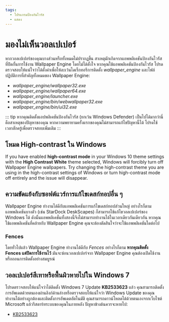 ```yaml
---
tags:
  - โปรแกรมป้องกันไวรัส
  - แสดง
---
```


# มองไม่เห็นวอลเปเปอร์

หากวอลเปเปอร์ของคุณบางส่วนหรือทั้งหมดไม่ปรากฏขึ้น สาเหตุมักเกิดจากแอพพลิเคชันป้องกันไวรัสที่ปิดกั้นการใช้งาน Wallpaper Engine โดยไม่ได้ตั้งใจ หากคุณใช้แอพพลิเคชันป้องกันไวรัส โปรดตรวจสอบให้แน่ใจว่าได้ตั้งค่าเพื่อให้ละเว้นไดเร็กทอรีการติดตั้ง *wallpaper_engine* และไฟล์ปฏิบัติการที่สำคัญทั้งหมดของ Wallpaper Engine:

* *wallpaper_engine/wallpaper32.exe*
* *wallpaper_engine/wallpaper64.exe*
* *wallpaper_engine/launcher.exe*
* *wallpaper_engine/bin/webwallpaper32.exe*
* *wallpaper_engine/bin/ui32.exe*

::: tip
หากคุณติดตั้งแอปพลิเคชันป้องกันไวรัส (ยกเว้น Windows Defender) เป็นไปได้มากว่านี่คือสาเหตุของปัญหาของคุณ หากความพยายามครั้งแรกของคุณไม่สามารถแก้ไขปัญหานี้ได้ โปรดใช้เวลาสักครู่เพื่อตรวจสอบเพิ่มเติม
:::

## โหมด High-contrast ใน Windows

If you have enabled **high-contrast mode** in your Windows 10 theme settings with the **High Contrast White** theme selected, Windows will forcibly turn off Wallpaper Engine wallpapers. Try changing the high-contrast theme you are using in the high-contrast settings of Windows or turn high-contrast mode off entirely and the issue will disappear.

## ความขัดแย้งกับซอฟต์แวร์การแก้ไขเดสก์ทอปอื่น ๆ

Wallpaper Engine ทำงานได้ดีกับแอพพลิเคชันการแก้ไขเดสก์ทอปส่วนใหญ่ อย่างไรก็ตาม แอพพลิเคชันบางตัว (เช่น StarDock DeskScapes) ก็สามารถใช้แก้ไขวอลเปเปอร์ของ Windows ได้ ดังนั้นแอพพลิเคชั่นทั้งสองนี้จึงไม่สามารถทำงานได้ในเวลาเดียวกันเดียวกัน หากคุณใช้แอพพลิเคชันที่คล้ายกับ Wallpaper Engine คุณจะต้องตัดสินใจว่าจะใช้แอพพลิเคชันใดต่อไป

### Fences

โดยทั่วไปแล้ว Wallpaper Engine ทำงานได้ดีกับ *Fences* อย่างไรก็ตาม **หากคุณติดตั้ง Fences แต่ปิดการใช้งานไว้** มันจะซ่อนวอลเปเปอร์จาก Wallpaper Engine คุณต้องเปิดใช้งานหรือถอนการติดตั้งอย่างสมบูรณ์

## วอลเปเปอร์สีเทาหรือพื้นผิวหายไปใน Windows 7

โปรดตรวจสอบให้แน่ใจว่าได้ติดตั้ง Windows 7 Update **KB2533623** แล้ว คุณสามารถติดตั้งการอัพเดตด้วยตนเองผ่านลิงก์ด้านล่างหรือตรวจสอบให้แน่ใจว่า Windows Update ของคุณทำงานได้อย่างถูกต้องและติดตั้งการอัพเดตอัตโนมัติ คุณสามารถดาวน์โหลดได้ด้วยตนเองจากเว็บไซต์ Microsoft แล้วรีสตาร์ทระบบของคุณในภายหลัง ปัญหาข้างต้นควรจะหายไป:

* [KB2533623](https://support.microsoft.com/th-th/help/2533623/microsoft-security-advisory-insecure-library-loading-could-allow-remot)